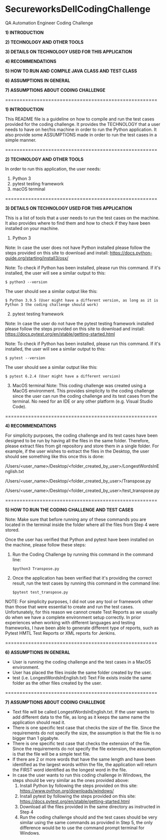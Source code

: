 # SecureworksDellCodingChallenge
QA Automation Engineer Coding Challenge

**1) INTRODUCTION**

**2) TECHNOLOGY AND OTHER TOOLS**

**3) DETAILS ON TECHNOLOGY USED FOR THIS APPLICATION**

**4) RECOMMENDATIONS**

**5) HOW TO RUN AND COMPILE JAVA CLASS AND TEST CLASS**

**6) ASSUMPTIONS IN GENERAL**

**7) ASSUMPTIONS ABOUT CODING CHALLENGE**

=====================================================

**1) INTRODUCTION**

This README file is a guideline on how to compile and run the test cases provided for the coding challenge. 
It provides the TECHNOLOGY that a user needs to have on her/his machine in order to run the Python application.
It also provide some ASSUMPTIONS made in order to run the test cases in a simple manner.

=====================================================

**2) TECHNOLOGY AND OTHER TOOLS**

In order to run this application, the user needs:
1) Python 3
2) pytest testing framework
3) macOS terminal 

=====================================================

**3) DETAILS ON TECHNOLOGY USED FOR THIS APPLICATION**

This is a list of tools that a user needs to run the test cases on the machine. It also provides where to find them and how to check if they have been installed on your machine.
1. Python 3 

Note: In case the user does not have Python installed please follow the steps provided on this site to download and install: 
https://docs.python-guide.org/starting/install3/osx/

Note: To check if Python has been installed, please run this command.
If  it's installed, the user will see a similar output to this:

	$ python3 --version 
	
The user should see a similar output like this:
	
	$ Python 3.9.5 (User might have a different version, as long as it is Python 3 the coding challenge should work) 

2. pytest testing framework

Note: In case the user do not have the pytest testing framework installed please follow the steps provided on this site to download and install: 
https://docs.pytest.org/en/stable/getting-started.html

Note: To check if Python has been installed, please run this command.
If  it's installed, the user will see a similar output to this:

	$ pytest --version 
	
The user should see a similar output like this:
	
	$ pytest 6.2.4 (User might have a different version) 

3. MacOS terminal
Note: This coding challenge was created using a MacOS environment. This provides simplicity to the coding challenge since the user can run the coding challenge and its test cases from the terminal. No need for an IDE or any other platform (e.g. Visual Studio Code). 

=====================================================

**4) RECOMMENDATIONS**

For simplicity purposes, the coding challenge and its test cases have been designed to be run by having all the files in the same folder. Therefore, please extract files from git repository and store them in a single folder.
For example, if the user wishes to extract the files in the Desktop, the user should see something like this once this is done:

/Users/<user_name>/Desktop/<folder_created_by_user>/LongestWordsInEnglish.txt
	
/Users/<user_name>/Desktop/<folder_created_by_user>/Transpose.py
	
/Users/<user_name>/Desktop/<folder_created_by_user>/test_transpose.py
	
=====================================================

**5) HOW TO RUN THE CODING CHALLENGE AND TEST CASES**

Note: Make sure that before running any of these commands you are located in the terminal inside the folder where all the files from Step 4 were stored.

Once the user has verified that Python and pytest have been installed on the machine, please follow these steps:
1. Run the Coding Challenge by running this command in the command line:
	
	``$python3 Transpose.py``
	
3. Once the application has been verified that it's providing the correct result, run the test cases by running this command in the command line:
	
	``$pytest test_transpose.py``
	
NOTE: For simplicity purposes, I did not use any tool or framework other than those that were essential to create and run the test cases. Unfortunately, for this reason we cannot create Test Reports as we usually do when we have a complete environment setup correctly. In prior experiences when working with different languages and testing frameworks, I have been able to generate different type of reports, such as Pytest HMTL Test Reports or XML reports for Jenkins. 

=====================================================
	
**6) ASSUMPTIONS IN GENERAL**

* User is running the coding challenge and the test cases in a MacOS environment.
* User has placed the files inside the same folder created by the user.
* test (i.e. LongestWordsInEnglish.txt) Text File exists inside the same folder as the other files created by the user.

=====================================================

**7) ASSUMPTIONS ABOUT CODING CHALLENGE**

* Text file will be called LongestWordsInEnglish.txt. If the user wants to add different data to the file, as long as it keeps the same name the application should read it.
* There is one specific test case that checks the size of the file. Since the requirements do not specify the size, the assumption is that the file is no bigger than 1 gigabyte.
* There is one specific test case that checks the extension of the file. Since the requirements do not specify the file extension, the assumption is that the file will be a simple text file. 
* If there are 2 or more words that have the same length and have been identified as the largest words within the file, the application will return the FIRST word identified as the longest word in the file. 
* In case the user wants to run this coding challenge in Windows, the steps should be very similar as the ones provided above:
  1) Install Python by following the steps provided on this site: https://www.python.org/downloads/windows/
  2) Install pytest by following the steps provided on this site: https://docs.pytest.org/en/stable/getting-started.html
  3) Download all the files provided in the same directory as instructed in Step 4
  4) Run the coding challenge should and the test cases should be very similar using the same commands as provided in Step 5, the only difference would be to use the command prompt terminal for Windows.
